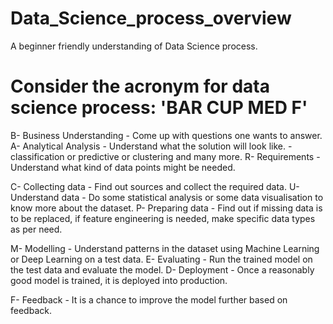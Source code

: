 # Data_Science_process_overview
A beginner friendly understanding of Data Science process.

# Consider the acronym for data science process: 'BAR CUP MED F'

B- Business Understanding - Come up with questions one wants to answer.
A- Analytical Analysis - Understand what the solution will look like. - classification or predictive or clustering and many more.
R- Requirements - Understand what kind of data points might be needed.

C- Collecting data - Find out sources and collect the required data.
U- Understand data - Do some statistical analysis or some data visualisation to know more about the dataset.
P- Preparing data - Find out if missing data is to be replaced, if feature engineering is needed, make specific data types as per need.

M- Modelling - Understand patterns in the dataset using Machine Learning or Deep Learning on a test data.
E- Evaluating - Run the trained model on the test data and evaluate the model.
D- Deployment - Once a reasonably good model is trained, it is deployed into production. 

F- Feedback - It is a chance to improve the model further based on feedback.
